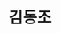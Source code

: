 ---
layout: hubs
key: Q7336146
title: 김동조
name: 김동조
description: 대한민국의 정치인
score: 0.003798789520408169
degree: 5
---
